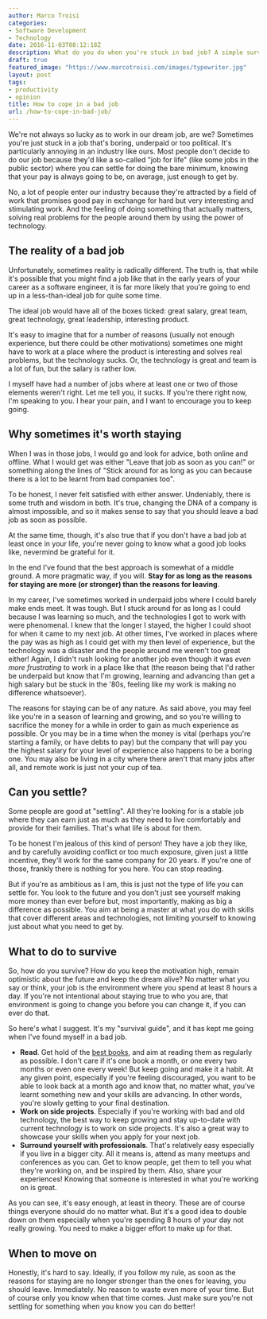 ```yaml
---
author: Marco Troisi
categories:
- Software Development
- Technology
date: 2016-11-03T08:12:18Z
description: What do you do when you're stuck in bad job? A simple survival guide.
draft: true
featured_image: "https://www.marcotroisi.com/images/typewriter.jpg"
layout: post
tags:
- productivity
- opinion
title: How to cope in a bad job 
url: /how-to-cope-in-bad-job/
---
```


We're not always so lucky as to work in our dream job, are we? Sometimes you're just stuck in a job that's boring, underpaid or too political. It's particularly annoying in an industry like ours. Most people don't decide to do our job because they'd like a so-called "job for life" (like some jobs in the public sector) where you can settle for doing the bare minimum, knowing that your pay is always going to be, on average, just enough to get by. 

No, a lot of people enter our industry because they're attracted by a field of work that promises good pay in exchange for hard but very interesting and stimulating work. And the feeling of doing something that actually matters, solving real problems for the people around them by using the power of technology. 

## The reality of a bad job
Unfortunately, sometimes reality is radically different. The truth is, that while it's possible that you might find a job like that in the early years of your career as a software engineer, it is far more likely that you're going to end up in a less-than-ideal job for quite some time.

The ideal job would have all of the boxes ticked: great salary, great team, great technology, great leadership, interesting product.

It's easy to imagine that for a number of reasons (usually not enough experience, but there could be other motivations) sometimes one might have to work at a place where the product is interesting and solves real problems, but the technology sucks. Or, the technology is great and team is a lot of fun, but the salary is rather low.

I myself have had a number of jobs where at least one or two of those elements weren't right. Let me tell you, it sucks. If you're there right now, I'm speaking to you. I hear your pain, and I want to encourage you to keep going.

## Why sometimes it's worth staying
When I was in those jobs, I would go and look for advice, both online and offline. What I would get was either "Leave that job as soon as you can!" or something along the lines of "Stick around for as long as you can because there is a lot to be learnt from bad companies too".

To be honest, I never felt satisfied with either answer. Undeniably, there is some truth and wisdom in both. It's true, changing the DNA of a company is almost impossible, and so it makes sense to say that you should leave a bad job as soon as possible.

At the same time, though, it's also true that if you don't have a bad job at least once in your life, you're never going to know what a good job looks like, nevermind be grateful for it.

In the end I've found that the best approach is somewhat of a middle ground. A more pragmatic way, if you will. **Stay for as long as the reasons for staying are more (or stronger) than the reasons for leaving**.

In my career, I've sometimes worked in underpaid jobs where I could barely make ends meet. It was tough. But I stuck around for as long as I could because I was learning so much, and the technologies I got to work with were phenomenal. I knew that the longer I stayed, the higher I could shoot for when it came to my next job. At other times, I've worked in places where the pay was as high as I could get with my then level of experience, but the technology was a disaster and the people around me weren't too great either! Again, I didn't rush looking for another job even though it was *even more frustrating* to work in a place like that (the reason being that I'd rather be underpaid but know that I'm growing, learning and advancing than get a high salary but be stuck in the '80s, feeling like my work is making no difference whatsoever).

The reasons for staying can be of any nature. As said above, you may feel like you're in a season of learning and growing, and so you're willing to sacrifice the money for a while in order to gain as much experience as possible. Or you may be in a time when the money is vital (perhaps you're starting a family, or have debts to pay) but the company that will pay you the highest salary for your level of experience also happens to be a boring one. You may also be living in a city where there aren't that many jobs after all, and remote work is just not your cup of tea.

## Can you settle?
Some people are good at "settling". All they're looking for is a stable job where they can earn just as much as they need to live comfortably and provide for their families. That's what life is about for them. 

To be honest I'm jealous of this kind of person! They have a job they like, and by carefully avoiding conflict or too much exposure, given just a little incentive, they'll work for the same company for 20 years. If you're one of those, frankly there is nothing for you here. You can stop reading.

But if you're as ambitious as I am, this is just not the type of life you can settle for. You look to the future and you don't just see yourself making more money than ever before but, most importantly, making as big a difference as possible. You aim at being a master at what you do with skills that cover different areas and technologies, not limiting yourself to knowing just about what you need to get by.

## What to do to survive
So, how do you survive? How do you keep the motivation high, remain optimistic about the future and keep the dream alive? No matter what you say or think, your job is the environment where you spend at least 8 hours a day. If you're not intentional about staying true to who you are, that environment is going to change you before you can change it, if you can ever do that.

So here's what I suggest. It's my "survival guide", and it has kept me going when I've found myself in a bad job.

- **Read**. Get hold of the [best books](http://amzn.to/2f7zLof), and aim at reading them as regularly as possible. I don't care if it's one book a month, or one every two months or even one every week! But keep going and make it a habit. At any given point, especially if you're feeling discouraged, you want to be able to look back at a month ago and know that, no matter what, you've learnt something new and your skills are advancing. In other words, you're slowly getting to your final destination.
- **Work on side projects**. Especially if you're working with bad and old technology, the best way to keep growing and stay up-to-date with current technology is to work on side projects. It's also a great way to showcase your skills when you apply for your next job.
- **Surround yourself with professionals**. That's relatively easy especially if you live in a bigger city. All it means is, attend as many meetups and conferences as you can. Get to know people, get them to tell you what they're working on, and be inspired by them. Also, share your experiences! Knowing that someone is interested in what you're working on is great.

As you can see, it's easy enough, at least in theory. These are of course things everyone should do no matter what. But it's a good idea to double down on them especially when you're spending 8 hours of your day not really growing. You need to make a bigger effort to make up for that.

## When to move on

Honestly, it's hard to say. Ideally, if you follow my rule, as soon as the reasons for staying are no longer stronger than the ones for leaving, you should leave. Immediately. No reason to waste even more of your time. But of course only you know when that time comes. Just make sure you're not settling for something when you know you can do better!



